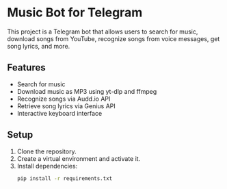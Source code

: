 # Music Bot for Telegram

This project is a Telegram bot that allows users to search for music, download songs from YouTube, recognize songs from voice messages, get song lyrics, and more.

## Features
- Search for music
- Download music as MP3 using yt-dlp and ffmpeg
- Recognize songs via Audd.io API
- Retrieve song lyrics via Genius API
- Interactive keyboard interface

## Setup
1. Clone the repository.
2. Create a virtual environment and activate it.
3. Install dependencies:
   ```bash
   pip install -r requirements.txt
